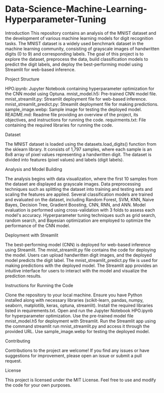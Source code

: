 ﻿# Data-Science-Machine-Learning-Hyperparameter-Tuning
Introduction
This repository contains an analysis of the MNIST dataset and the development of various machine learning models for digit recognition tasks. The MNIST dataset is a widely used benchmark dataset in the machine learning community, consisting of grayscale images of handwritten digits (0 to 9) and corresponding labels. The goal of this project is to explore the dataset, preprocess the data, build classification models to predict the digit labels, and deploy the best-performing model using Streamlit for web-based inference.


Project Structure

HPO.ipynb: Jupyter Notebook containing hyperparameter optimization for the CNN model using Optuna.
mnist_model.h5: Pre-trained CNN model file.
mnist_streamlit.py: Streamlit deployment file for web-based inference.
mnist_streamlit_predict.py: Streamlit deployment file for making predictions.
sample_image.webp: Sample image for testing the deployed model.
README.md: Readme file providing an overview of the project, its objectives, and instructions for running the code.
requirments.txt: File containing the required libraries for running the code.


Dataset

The MNIST dataset is loaded using the datasets.load_digits() function from the sklearn library.
It consists of 1,797 samples, where each sample is an 8x8 array of pixel values representing a handwritten digit.
The dataset is divided into features (pixel values) and labels (digit labels).


Analysis and Model Building

The analysis begins with data visualization, where the first 10 samples from the dataset are displayed as grayscale images.
Data preprocessing techniques such as splitting the dataset into training and testing sets and scaling the features are applied.
Several classification models are trained and evaluated on the dataset, including Random Forest, SVM, KNN, Naive Bayes, Decision Tree, Gradient Boosting, CNN, RNN, and ANN.
Model evaluation is performed using cross-validation with 3 folds to assess each model's accuracy.
Hyperparameter tuning techniques such as grid search, random search, and Bayesian optimization are employed to optimize the performance of the CNN model.


Deployment with Streamlit

The best-performing model (CNN) is deployed for web-based inference using Streamlit.
The mnist_streamlit.py file contains the code for deploying the model.
Users can upload handwritten digit images, and the deployed model predicts the digit label.
The mnist_streamlit_predict.py file is used for making predictions with the deployed model.
The Streamlit app provides an intuitive interface for users to interact with the model and visualize the prediction results.


Instructions for Running the Code

Clone the repository to your local machine.
Ensure you have Python installed along with necessary libraries (scikit-learn, pandas, numpy, seaborn, matplotlib, keras, optuna, streamlit).
Install the required libraries listed in requirements.txt.
Open and run the Jupyter Notebook HPO.ipynb for hyperparameter optimization.
Use the pre-trained model file mnist_model.h5 for deployment with Streamlit.
Run the Streamlit app using the command streamlit run mnist_streamlit.py and access it through the provided URL.
Use sample_image.webp for testing the deployed model.


Contributing

Contributions to the project are welcome! If you find any issues or have suggestions for improvement, please open an issue or submit a pull request.


License

This project is licensed under the MIT License. Feel free to use and modify the code for your own purposes.
